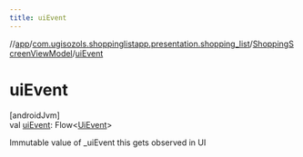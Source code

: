 ```yaml
---
title: uiEvent
---
```

//[app](../../../index.html)/[com.ugisozols.shoppinglistapp.presentation.shopping_list](../index.html)/[ShoppingScreenViewModel](index.html)/[uiEvent](ui-event.html)



# uiEvent



[androidJvm]\
val [uiEvent](ui-event.html): Flow&lt;[UiEvent](../../com.ugisozols.shoppinglistapp.utils/-ui-event/index.html)&gt;



Immutable value of _uiEvent this gets observed in UI




